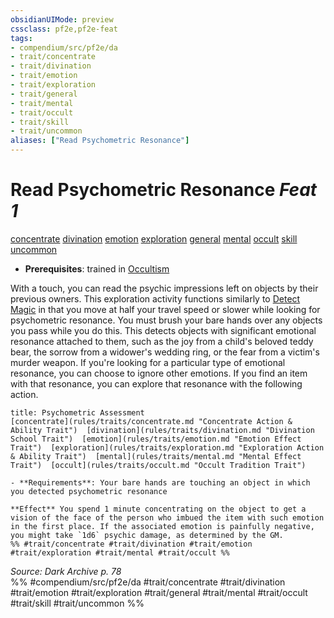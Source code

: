 ```yaml
---
obsidianUIMode: preview
cssclass: pf2e,pf2e-feat
tags:
- compendium/src/pf2e/da
- trait/concentrate
- trait/divination
- trait/emotion
- trait/exploration
- trait/general
- trait/mental
- trait/occult
- trait/skill
- trait/uncommon
aliases: ["Read Psychometric Resonance"]
---
```

# Read Psychometric Resonance  *Feat 1*  
[concentrate](rules/traits/concentrate.md "Concentrate Action & Ability Trait")  [divination](rules/traits/divination.md "Divination School Trait")  [emotion](rules/traits/emotion.md "Emotion Effect Trait")  [exploration](rules/traits/exploration.md "Exploration Action & Ability Trait")  [general](rules/traits/general.md "General Feat Trait")  [mental](rules/traits/mental.md "Mental Effect Trait")  [occult](rules/traits/occult.md "Occult Tradition Trait")  [skill](rules/traits/skill.md "Skill Feat Trait")  [uncommon](rules/traits/uncommon.md "Uncommon Rarity Trait")  

- **Prerequisites**: trained in [Occultism](compendium/skills.md#Occultism)

With a touch, you can read the psychic impressions left on objects by their previous owners. This exploration activity functions similarly to [Detect Magic](rules/actions/detect-magic.md) in that you move at half your travel speed or slower while looking for psychometric resonance. You must brush your bare hands over any objects you pass while you do this. This detects objects with significant emotional resonance attached to them, such as the joy from a child's beloved teddy bear, the sorrow from a widower's wedding ring, or the fear from a victim's murder weapon. If you're looking for a particular type of emotional resonance, you can choose to ignore other emotions. If you find an item with that resonance, you can explore that resonance with the following action.

```ad-embed-ability
title: Psychometric Assessment
[concentrate](rules/traits/concentrate.md "Concentrate Action & Ability Trait")  [divination](rules/traits/divination.md "Divination School Trait")  [emotion](rules/traits/emotion.md "Emotion Effect Trait")  [exploration](rules/traits/exploration.md "Exploration Action & Ability Trait")  [mental](rules/traits/mental.md "Mental Effect Trait")  [occult](rules/traits/occult.md "Occult Tradition Trait")  

- **Requirements**: Your bare hands are touching an object in which you detected psychometric resonance

**Effect** You spend 1 minute concentrating on the object to get a vision of the face of the person who imbued the item with such emotion in the first place. If the associated emotion is painfully negative, you might take `1d6` psychic damage, as determined by the GM.  
%% #trait/concentrate #trait/divination #trait/emotion #trait/exploration #trait/mental #trait/occult %%
```

*Source: Dark Archive p. 78*  
%% #compendium/src/pf2e/da #trait/concentrate #trait/divination #trait/emotion #trait/exploration #trait/general #trait/mental #trait/occult #trait/skill #trait/uncommon %%